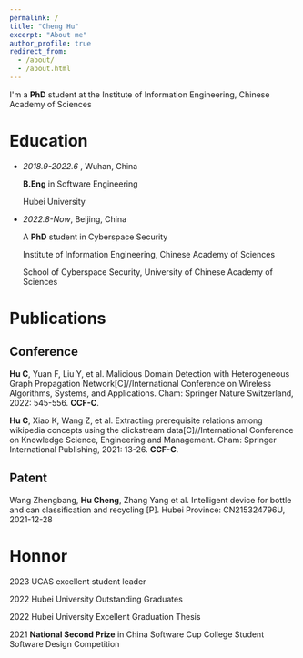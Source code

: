 ```yaml
---
permalink: /
title: "Cheng Hu"
excerpt: "About me"
author_profile: true
redirect_from: 
  - /about/
  - /about.html
---
```

I'm a **PhD** student at the Institute of Information Engineering, Chinese Academy of Sciences
# Education

* *2018.9-2022.6* , Wuhan, China
  
  **B.Eng** in Software Engineering
  
  Hubei University
  
* *2022.8-Now*, Beijing, China
  
  A **PhD** student in Cyberspace Security
  
  Institute of Information Engineering, Chinese Academy of Sciences
  
  School of Cyberspace Security, University of Chinese Academy of Sciences

# Publications

## Conference

**Hu C**, Yuan F, Liu Y, et al. Malicious Domain Detection with Heterogeneous Graph Propagation Network[C]//International Conference on Wireless Algorithms, Systems, and Applications. Cham: Springer Nature Switzerland, 2022: 545-556. **CCF-C**.

**Hu C**, Xiao K, Wang Z, et al. Extracting prerequisite relations among wikipedia concepts using the clickstream data[C]//International Conference on Knowledge Science, Engineering and Management. Cham: Springer International Publishing, 2021: 13-26. **CCF-C**.

## Patent
Wang Zhengbang, **Hu Cheng**, Zhang Yang et al. Intelligent device for bottle and can classification and recycling [P]. Hubei Province: CN215324796U, 2021-12-28

# Honnor
2023 UCAS excellent student leader

2022 Hubei University Outstanding Graduates

2022 Hubei University Excellent Graduation Thesis

2021 **National Second Prize** in China Software Cup College Student Software Design Competition
